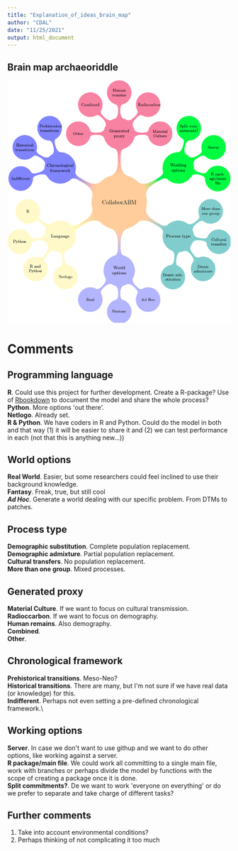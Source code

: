 ```yaml
---
title: "Explanation_of_ideas_brain_map"
author: "CDAL"
date: "11/25/2021"
output: html_document
---
```

## Brain map archaeoriddle

<img src="brain_map_colabm.png" alt="brain storming map drawing" width="600"/>

# Comments

## Programming language

**R**. Could use this project for further development. Create a R-package? Use of [Rbookdown](https://bookdown.org/yihui/bookdown/get-started.html) to document the model and share the whole process?\
**Python**. More options 'out there'.\
**Netlogo**. Already set.\
**R & Python**. We have coders in R and Python. Could do the model in both and that way (1) it will be easier to share it and (2) we can test performance in each (not that this is anything new...))

## World options
**Real World**. Easier, but some researchers could feel inclined to use their background knowledge.\
**Fantasy**. Freak, true, but still cool\
***Ad Hoc***. Generate a world dealing with our specific problem. From DTMs to patches.

## Process type
**Demographic substitution**. Complete population replacement.\
**Demographic admixture**. Partial population replacement.\
**Cultural transfers**. No population replacement.\
**More than one group**. Mixed processes.

## Generated proxy
**Material Culture**. If we want to focus on cultural transmission.\
**Radioccarbon**. If we want to focus on demography.\
**Human remains**. Also demography.\
**Combined**.\
**Other**.

## Chronological framework

**Prehistorical transitions**. Meso-Neo?\
**Historical transitions**. There are many, but I'm not sure if we have real data (or knowledge) for this.\
**Indifferent**. Perhaps not even setting a pre-defined chronological framework.\

## Working options
**Server**. In case we don't want to use githup and we want to do other options, like working against a server.\
**R package/main file**. We could work all committing to a single main file, work with branches or perhaps divide the model by functions with the scope of creating a package once it is done.\
**Split commitments?**. De we want to work 'everyone on everything' or do we prefer to separate and take charge of different tasks?

## Further comments
1. Take into account environmental conditions?
2. Perhaps thinking of not complicating it too much
